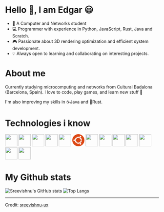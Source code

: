 
# Hello :wave:, I am Edgar 😃 
- 📌 A Computer and Networks student
- 💻 Programmer with experience in Python, JavaScript, Rust, Java and Scratch.  
- 🎮 Passionate about 3D rendering optimization and efficient system development.
- 💡 Always open to learning and collaborating on interesting projects.

# About me
Currently studying microcomputing and networks from Cultural Badalona (Barcelona, Spain). I love to code, play games, and learn new stuff 🚀

I'm also improving my skills in ☕Java and 🦀Rust.

# Technologies i know

<code><img height="40" width="40" src="https://upload.wikimedia.org/wikipedia/commons/thumb/3/3f/Git_icon.svg/1024px-Git_icon.svg.png"></code>
<code><img height="40" width="40" src="https://cdn.iconscout.com/icon/free/png-256/free-wordpress-1-226061.png"></code>
<code><img height="40" width="40" src="https://cdn.iconscout.com/icon/free/png-256/free-html-5-1-1175208.png?f=webp"></code>
<code><img height="40" width="40" src="https://upload.wikimedia.org/wikipedia/commons/6/62/CSS3_logo.svg"></code>
<code><img height="40" width="40" src="https://upload.wikimedia.org/wikipedia/commons/thumb/6/6a/JavaScript-logo.png/640px-JavaScript-logo.png"></code>
<code><img height="40" width="40" src="https://raw.githubusercontent.com/github/explore/80688e429a7d4ef2fca1e82350fe8e3517d3494d/topics/ubuntu/ubuntu.png"></code>
<code><img height="40" width="40" src= "https://cdn.iconscout.com/icon/free/png-256/free-python-logo-icon-download-in-svg-png-gif-file-formats--technology-social-media-vol-5-pack-logos-icons-2945099.png"></code>
<code><img height="40" width="40" src= "https://pterodactyl-website.pages.dev/gallery/logo-icon.png"></code>
<code><img height="40" width="40" src= "https://i.imgur.com/bLIpNkL.png"></code>
<code><img height="40" width="40" src= "https://cdn.worldvectorlogo.com/logos/windows-server-2.svg"></code>
<code><img height="40" width="40" src= "https://upload.wikimedia.org/wikipedia/commons/thumb/3/38/Google_Admin_icon.svg/2194px-Google_Admin_icon.svg.png"></code>
<code><img height="40" width="40" src= "https://store-images.s-microsoft.com/image/apps.49046.14590360557032091.5972da3f-cebc-43e1-ab2f-7f8dc310fc45.9da6ae81-6d83-49f9-8533-89672c507050"></code>
<code><img height="40" width="40" src= "https://cdn-icons-png.flaticon.com/512/226/226777.png"></code>


# My Github stats
![Sreevishnu's GitHub stats](https://github-readme-stats.vercel.app/api?username=14-3dgar&hide=issues&show_icons=true&theme=gotham&include_all_commits=true)
![Top Langs](https://github-readme-stats.vercel.app/api/top-langs/?username=14-3dgar&layout=compact&theme=gotham)


------

Credit: [sreevishnu-ux](https://github.com/sreevishnu-ux)
